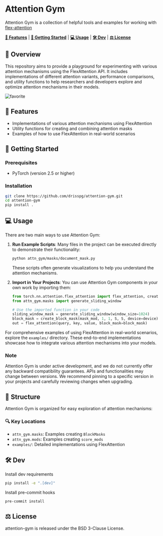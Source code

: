 # Attention Gym

Attention Gym is a collection of helpful tools and examples for working with [flex-attention](https://pytorch.org/docs/main/nn.attention.flex_attention.html#module-torch.nn.attention.flex_attention)

[**🎯 Features**](#-features) |
[**🚀 Getting Started**](#-getting-started) |
[**💻 Usage**](#-usage) |
[**🛠️ Dev**](#️-dev) |
[**⚖️ License**](#️-license)
## 📖 Overview

This repository aims to provide a playground for experimenting with various attention mechanisms using the FlexAttention API. It includes implementations of different attention variants, performance comparisons, and utility functions to help researchers and developers explore and optimize attention mechanisms in their models.

![favorite](https://github.com/user-attachments/assets/3747fd24-1282-4d65-9072-882e55dad0ad)

## 🎯 Features

- Implementations of various attention mechanisms using FlexAttention
- Utility functions for creating and combining attention masks
- Examples of how to use FlexAttention in real-world scenarios

## 🚀 Getting Started

### Prerequisites

- PyTorch (version 2.5 or higher)

### Installation

```bash
git clone https://github.com/drisspg/attention-gym.git
cd attention-gym
pip install .
```

## 💻 Usage 

There are two main ways to use Attention Gym:

1. **Run Example Scripts**: Many files in the project can be executed directly to demonstrate their functionality:
   ```bash
   python attn_gym/masks/document_mask.py
   ```
   These scripts often generate visualizations to help you understand the attention mechanisms.

2. **Import in Your Projects**: You can use Attention Gym components in your own work by importing them:
   ```python
   from torch.nn.attention.flex_attention import flex_attention, create_block_mask
   from attn_gym.masks import generate_sliding_window
   
   # Use the imported function in your code
   sliding_window_mask = generate_sliding_window(window_size=1024)
   block_mask = create_block_mask(mask_mod, 1, 1, S, S, device=device)
   out = flex_attention(query, key, value, block_mask=block_mask)
   ```

For comprehensive examples of using FlexAttention in real-world scenarios, explore the `examples/` directory. These end-to-end implementations showcase how to integrate various attention mechanisms into your models.

### Note

Attention Gym is under active development, and we do not currently offer any backward compatibility guarantees. APIs and functionalities may change between versions. We recommend pinning to a specific version in your projects and carefully reviewing changes when upgrading.

## 📁 Structure

Attention Gym is organized for easy exploration of attention mechanisms:

### 🔍 Key Locations

- `attn_gym.masks`: Examples creating `BlockMasks`
- `attn_gym.mods`: Examples creating `score_mods`
- `examples/`: Detailed implementations using FlexAttention

## 🛠️ Dev

Install dev requirements
```bash
pip install -e ".[dev]"
```

Install pre-commit hooks
```bash
pre-commit install
```

## ⚖️ License

attention-gym is released under the BSD 3-Clause License.
